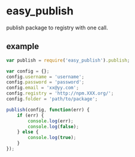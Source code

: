 easy_publish
============

publish package to registry with one call.

## example ##
```js
var publish = require('easy_publish').publish;

var config = {};
config.username = 'username';
config.password = 'password';
config.email = 'xx@yy.com';
config.registry = 'http://npm.XXX.org/';
config.folder = 'path/to/package'; 

publish(config, function(err) {
	if (err) {
		console.log(err);
		console.log(false);
	} else {
		console.log(true);
	}
});
```
